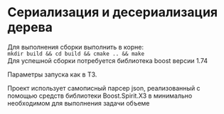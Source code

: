 # Cериализация и десериализация дерева

Для выполнения сборки выполнить в корне:<br>
```mkdir build && cd build && cmake .. && make```<br>
Для успешной сборки потребуется библиотека boost версии 1.74

Параметры запуска как в ТЗ.

Проект использует самописный парсер json, реализованный с помощью средств библиотеки Boost.Spirit.X3 в минимально необходимом для выполнения задачи объеме
